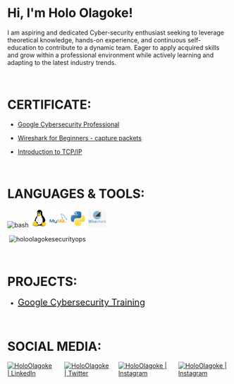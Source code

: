 # Hi, I'm Holo Olagoke!

I am aspiring and dedicated Cyber-security enthusiast seeking to leverage theoretical knowledge, hands-on experience, and continuous self-education to contribute to a dynamic team. Eager to apply acquired skills and grow within a professional environment while actively learning and adapting to the latest industry trends.

<br>
  
# CERTIFICATE:

- <a href="https://coursera.org/share/5932f18fbd2849caf7864604350263bc">Google  Cybersecurity Professional</a>

- <a href="https://coursera.org/share/80d66ff5a7af76f898d09af6325fb509">Wireshark for Beginners - capture packets</a>

- <a href="https://coursera.org/share/a4c6f11634d6eb722fa11441927ded77">Introduction to TCP/IP</a>

 <br>

# LANGUAGES & TOOLS:

<p align="left"> <img src="https://www.vectorlogo.zone/logos/gnu_bash/gnu_bash-icon.svg" alt="bash" width="40" height="40"/> 
<img src="https://raw.githubusercontent.com/devicons/devicon/master/icons/linux/linux-original.svg" alt="linux" width="40" height="40"/> 
<img src="https://raw.githubusercontent.com/devicons/devicon/master/icons/mysql/mysql-original-wordmark.svg" alt="mysql" width="40" height="40"/> 
<img src="https://raw.githubusercontent.com/devicons/devicon/master/icons/python/python-original.svg" alt="python" width="40" height="40"/>
<img src="./Projects/icon/WIreshark icon.png" alt="wireshark" width="40" height="40"/> </p>

<!--<p><img align="left" src="https://github-readme-stats.vercel.app/api/top-langs?username=holoolagokesecurityops&show_icons=true&locale=en&layout=compact" alt="holoolagokesecurityops" /></p>-->

<p>&nbsp;<img align="center" src="https://github-readme-stats.vercel.app/api?username=holoolagokesecurityops&show_icons=true&locale=en" alt="holoolagokesecurityops" /></p>

<br>

# PROJECTS:

- <a href="./Projects/Google Cybersecurity Training/" style="font-size: 20px;"> Google Cybersecurity Training</a>

<br>

# SOCIAL MEDIA:

<div style="display: flex; gap: 20px;">
  <a href="https://www.linkedin.com/in/olagoke-holo"><img src="https://cdn.jsdelivr.net/npm/simple-icons@v3/icons/linkedin.svg" alt="HoloOlagoke | LinkedIn" style="width: 30px; height: 50px;"></a> 
  <a href="https://twitter.com/olarragoken"><img src="https://cdn.jsdelivr.net/npm/simple-icons@v3/icons/twitter.svg" alt="HoloOlagoke | Twitter" style="width: 30px; height: 50px;"></a>
  <a href="https://www.instagram.com/holoolagoke/"><img src="https://cdn.jsdelivr.net/npm/simple-icons@v3/icons/instagram.svg" alt="HoloOlagoke | Instagram" style="width: 30px; height: 50px;"></a>
  <a href="https://web.facebook.com/olagoke.holo.3/"><img src="https://cdn.jsdelivr.net/npm/simple-icons@v3/icons/facebook.svg" alt="HoloOlagoke | Instagram" style="width: 30px; height: 50px;"></a>
</div>
